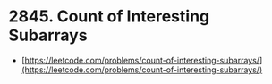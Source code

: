 # 2845. Count of Interesting Subarrays

- [https://leetcode.com/problems/count-of-interesting-subarrays/](https://leetcode.com/problems/count-of-interesting-subarrays/)
